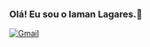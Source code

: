 ### Olá! Eu sou o Iaman Lagares.🥇

[![Gmail](https://img.shields.io/badge/Gmail-D14836?style=for-the-badge&logo=gmail&logoColor=white)](iamancontatowork@gmail.com)
